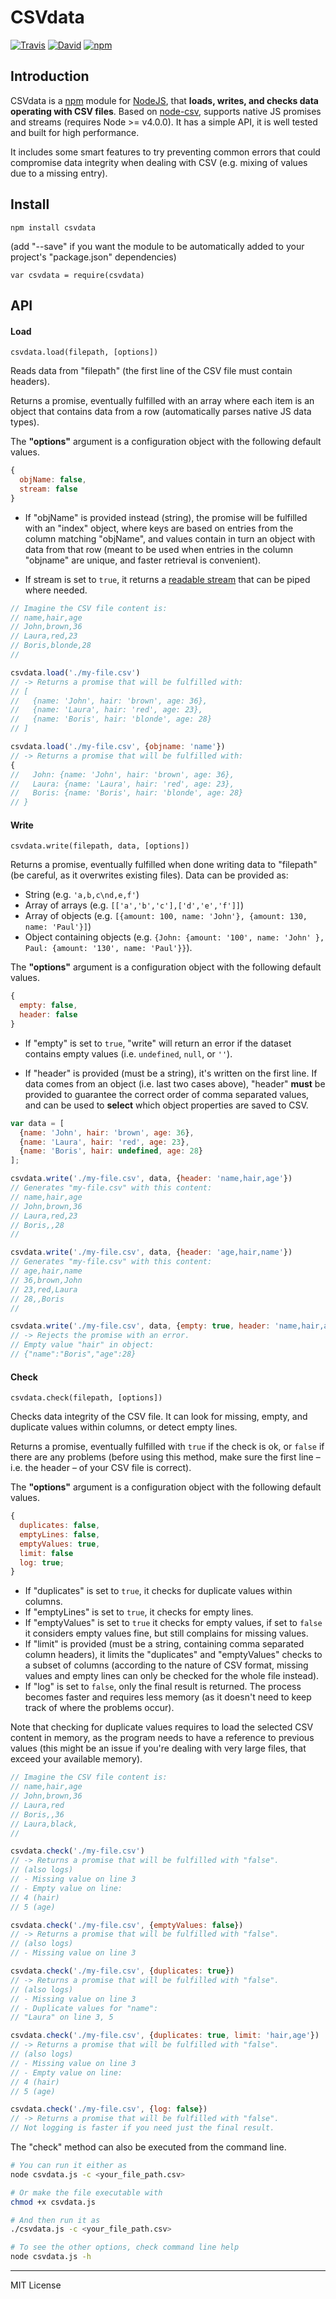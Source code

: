 # CSVdata

[![Travis](https://img.shields.io/travis/pensierinmusica/csvdata.svg)](https://travis-ci.org/pensierinmusica/csvdata)
[![David](https://img.shields.io/david/pensierinmusica/csvdata.svg)](https://www.npmjs.com/package/csvdata)
[![npm](https://img.shields.io/npm/v/csvdata.svg)](https://www.npmjs.com/package/csvdata)

## Introduction

CSVdata is a [npm](http://npmjs.org) module for [NodeJS](http://nodejs.org/), that **loads, writes, and checks data operating with CSV files**. Based on [node-csv](http://github.com/wdavidw/node-csv), supports native JS promises and streams (requires Node >= v4.0.0). It has a simple API, it is well tested and built for high performance.

It includes some smart features to try preventing common errors that could compromise data integrity when dealing with CSV (e.g. mixing of values due to a missing entry).

## Install

`npm install csvdata`

(add "--save" if you want the module to be automatically added to your project's "package.json" dependencies)

`var csvdata = require(csvdata)`

## API

#### Load
`csvdata.load(filepath, [options])`

Reads data from "filepath" (the first line of the CSV file must contain headers).

Returns a promise, eventually fulfilled with an array where each item is an object that contains data from a row (automatically parses native JS data types).

The **"options"** argument is a configuration object  with the following default values.

```javascript
{
  objName: false,
  stream: false
}
```

- If "objName" is provided instead (string), the promise will be fulfilled with an "index" object, where keys are based on entries from the column matching "objName", and values contain in turn an object with data from that row (meant to be used when entries in the column "objname" are unique, and faster retrieval is convenient).

- If stream is set to `true`, it returns a [readable stream](http://nodejs.org/api/stream.html#stream_class_stream_readable) that can be piped where needed.

```javascript
// Imagine the CSV file content is:
// name,hair,age
// John,brown,36
// Laura,red,23
// Boris,blonde,28
//

csvdata.load('./my-file.csv')
// -> Returns a promise that will be fulfilled with:
// [
//   {name: 'John', hair: 'brown', age: 36},
//   {name: 'Laura', hair: 'red', age: 23},
//   {name: 'Boris', hair: 'blonde', age: 28}
// ]

csvdata.load('./my-file.csv', {objname: 'name'})
// -> Returns a promise that will be fulfilled with:
{
//   John: {name: 'John', hair: 'brown', age: 36},
//   Laura: {name: 'Laura', hair: 'red', age: 23},
//   Boris: {name: 'Boris', hair: 'blonde', age: 28}
// }

```

#### Write
`csvdata.write(filepath, data, [options])`

Returns a promise, eventually fulfilled when done writing data to "filepath" (be careful, as it overwrites existing files). Data can be provided as:

 - String (e.g. `'a,b,c\nd,e,f'`)
 - Array of arrays (e.g. `[['a','b','c'],['d','e','f']]`)
 - Array of objects (e.g. `[{amount: 100, name: 'John'}, {amount: 130, name: 'Paul'}]`)
 - Object containing objects (e.g. `{John: {amount: '100', name: 'John' }, Paul: {amount: '130', name: 'Paul'}}`).

The **"options"** argument is a configuration object  with the following default values.

```javascript
{
  empty: false,
  header: false
}
```
- If "empty" is set to `true`, "write" will return an error if the dataset contains empty values (i.e. `undefined`, `null`, or `''`).

- If "header" is provided (must be a string), it's written on the first line. If data comes from an object (i.e. last two cases above), "header" **must** be provided to guarantee the correct order of comma separated values, and can be used to **select** which object properties are saved to CSV.

```javascript
var data = [
  {name: 'John', hair: 'brown', age: 36},
  {name: 'Laura', hair: 'red', age: 23},
  {name: 'Boris', hair: undefined, age: 28}
];

csvdata.write('./my-file.csv', data, {header: 'name,hair,age'})
// Generates "my-file.csv" with this content:
// name,hair,age
// John,brown,36
// Laura,red,23
// Boris,,28
//

csvdata.write('./my-file.csv', data, {header: 'age,hair,name'})
// Generates "my-file.csv" with this content:
// age,hair,name
// 36,brown,John
// 23,red,Laura
// 28,,Boris
//

csvdata.write('./my-file.csv', data, {empty: true, header: 'name,hair,age'})
// -> Rejects the promise with an error.
// Empty value "hair" in object:
// {"name":"Boris","age":28}
```

#### Check
`csvdata.check(filepath, [options])`

Checks data integrity of the CSV file. It can look for missing, empty, and duplicate values within columns, or detect empty lines.

Returns a promise, eventually fulfilled with `true` if the check is ok, or `false` if there are any problems (before using this method, make sure the first line – i.e. the header – of your CSV file is correct).

The **"options"** argument is a configuration object  with the following default values.

```javascript
{
  duplicates: false,
  emptyLines: false,
  emptyValues: true,
  limit: false
  log: true;
}
```

- If "duplicates" is set to `true`, it checks for duplicate values within columns.
- If "emptyLines" is set to `true`, it checks for empty lines.
- If "emptyValues" is set to `true` it checks for empty values, if set to `false` it considers empty values fine, but still complains for missing values.
- If "limit" is provided (must be a string, containing comma separated column headers), it limits the "duplicates" and "emptyValues" checks to a subset of columns (according to the nature of CSV format, missing values and empty lines can only be checked for the whole file instead).
- If "log" is set to `false`, only the final result is returned. The process becomes faster and requires less memory (as it doesn't need to keep track of where the problems occur).

Note that checking for duplicate values requires to load the selected CSV content in memory, as the program needs to have a reference to previous values (this might be an issue if you're dealing with very large files, that exceed your available memory).


```javascript
// Imagine the CSV file content is:
// name,hair,age
// John,brown,36
// Laura,red
// Boris,,36
// Laura,black,
//

csvdata.check('./my-file.csv')
// -> Returns a promise that will be fulfilled with "false".
// (also logs)
// - Missing value on line 3
// - Empty value on line:
// 4 (hair)
// 5 (age)

csvdata.check('./my-file.csv', {emptyValues: false})
// -> Returns a promise that will be fulfilled with "false".
// (also logs)
// - Missing value on line 3

csvdata.check('./my-file.csv', {duplicates: true})
// -> Returns a promise that will be fulfilled with "false".
// (also logs)
// - Missing value on line 3
// - Duplicate values for "name":
// "Laura" on line 3, 5

csvdata.check('./my-file.csv', {duplicates: true, limit: 'hair,age'})
// -> Returns a promise that will be fulfilled with "false".
// (also logs)
// - Missing value on line 3
// - Empty value on line:
// 4 (hair)
// 5 (age)

csvdata.check('./my-file.csv', {log: false})
// -> Returns a promise that will be fulfilled with "false".
// Not logging is faster if you need just the final result.
```
The "check" method can also be executed from the command line.

```sh
# You can run it either as
node csvdata.js -c <your_file_path.csv>

# Or make the file executable with
chmod +x csvdata.js

# And then run it as
./csvdata.js -c <your_file_path.csv>

# To see the other options, check command line help
node csvdata.js -h
```

***

MIT License